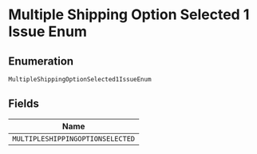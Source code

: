 
# Multiple Shipping Option Selected 1 Issue Enum

## Enumeration

`MultipleShippingOptionSelected1IssueEnum`

## Fields

| Name |
|  --- |
| `MULTIPLESHIPPINGOPTIONSELECTED` |

